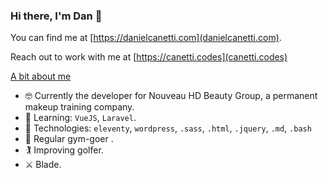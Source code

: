 ### Hi there, I'm Dan 👋

You can find me at [https://danielcanetti.com](danielcanetti.com).

Reach out to work with me at [https://canetti.codes](canetti.codes)

<ins>A bit about me</ins>

- 🤓 Currently the developer for Nouveau HD Beauty Group, a permanent makeup training company.
- 🌱 Learning: `VueJS`, `Laravel`.
- 🖤 Technologies: `eleventy`, `wordpress`, `.sass`, `.html`, `.jquery`, `.md`, `.bash`
- 💪 Regular gym-goer .
- 🏌️ Improving golfer.
- ⚔️ Blade.

<!--
**DanCanetti/DanCanetti** is a ✨ _special_ ✨ repository because its `README.md` (this file) appears on your GitHub profile.

Here are some ideas to get you started:

- 🔭 I’m currently working on ...
- 🌱 I’m currently learning ...
- 👯 I’m looking to collaborate on ...
- 🤔 I’m looking for help with ...
- 💬 Ask me about ...
- 📫 How to reach me: ...
- 😄 Pronouns: ...
- ⚡ Fun fact: ...
-->
